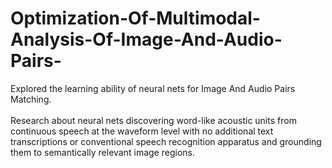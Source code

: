 # Optimization-Of-Multimodal-Analysis-Of-Image-And-Audio-Pairs-
Explored the learning ability of neural nets for Image And Audio Pairs Matching. 
<br></br>
Research about neural nets discovering word-like acoustic units from continuous speech at the waveform level with no additional text transcriptions or conventional speech recognition apparatus and grounding them to semantically relevant image regions.

